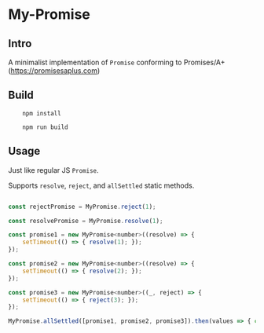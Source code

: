 # My-Promise

## Intro
A minimalist implementation of `Promise` conforming to Promises/A+ (https://promisesaplus.com)

## Build
```
    npm install

    npm run build
```


## Usage
Just like regular JS `Promise`.

Supports `resolve`, `reject`, and `allSettled` static methods.

```javascript

const rejectPromise = MyPromise.reject(1);

const resolvePromise = MyPromise.resolve(1);

const promise1 = new MyPromise<number>((resolve) => {
    setTimeout(() => { resolve(1); });
});

const promise2 = new MyPromise<number>((resolve) => {
    setTimeout(() => { resolve(2); });
});

const promise3 = new MyPromise<number>((_, reject) => {
    setTimeout(() => { reject(3); });
});

MyPromise.allSettled([promise1, promise2, promise3]).then(values => { console.log(values) });
```
